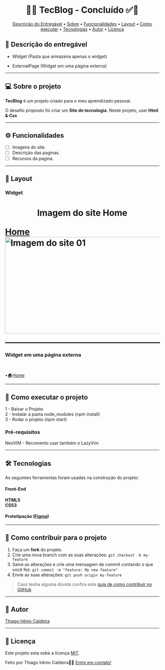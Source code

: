  <!-- 
	FIZ UM VÍDEO NO MEU CANAL (), 
 	MOSTRANDO PASSO-A-PASSO DE COMO
  	UTILIZAR ESSA DESCRIÇÃO
 
-->

<!-- MODELO PROJETO EM ANDAMENTO -->


<!-- ---------------------------------------------------------------------- -->

<!-- MODELO PROJETO FINALIZADO -->
<h1 align="center"> 
	  🚀✅  TecBlog - Concluído ✅🚀
</h1>

<!-- ---------------------------------------------------------------------- -->

<!-- MODELO MENU DE NAVEGAÇÃO -->
<p align="center">
 <a href="#-Descrição-do-entregável">Descrição do Entregável</a> •
 <a href="#-sobre-o-projeto">Sobre</a> •
 <a href="#-funcionalidades">Funcionalidades</a> •
 <a href="#-layout">Layout</a> • 
 <a href="#-como-executar-o-projeto">Como executar</a> • 
 <a href="#-tecnologias">Tecnologias</a> • 
 <a href="#-autor">Autor</a> • 
 <a href="#user-content--licença">Licença</a>
</p>

<!-- ---------------------------------------------------------------------- -->

<!-- MODELO DE DESCRIÇÃO -->
## 📄 Descrição do entregável

<!-- EXEMPLO DE DESCRIÇÃO DE UM PROJETO: -->
- Widget (Pasta que armazena apenas o widget)

- ExternalPage (Widget em uma página externa)

---

<!-- ---------------------------------------------------------------------- -->

<!-- MODELO DESCRIÇÃO SOBRE O PROJETO: -->
## 💻 Sobre o projeto

<!-- EXPLICA O MOTIVO DO PROJETO -->
<p>
	<strong>TecBlog</strong> é um projeto criado para o meu aprendizado pessoal.
</p> 
<p>
	O desafio proposto foi criar um <strong>Site de tecnologia</strong>. Neste projeto, usei <strong>Html & Css</strong>
</p> 


<!-- LINHA DE DIVISÃO: -->
---

<!-- ---------------------------------------------------------------------- -->

<!-- MODELO FUNCIONALIDADES: -->
## ⚙️ Funcionalidades

<!-- EXEMPLO DE FUNCIONALIDADES: -->
- [ ] Imagens do site.
- [ ] Descrição das paginas.
- [ ] Recursos da pagina.

---

<!-- ---------------------------------------------------------------------- -->

<!-- EXEMPLO DE LAYOUT: -->
## 🎨 Layout


### Widget

<!-- AQUI VOCÊ PASSA O CAMINHO DA IMAGEM -->
<h1>
	<p align="center">Imagem do site Home</p> 
	<a href="https://thiagoirenio.github.io/TecBlog/">Home</a><br>
	<img src="https://thiagoirenio.github.io/TecBlog/imagesReadme/site01.png" alt="Imagem do site 01" width="850" height="315" align="center"><br>
	<hr size="3" width="100%" align="center" style="border: 1px solid #000;">
</h1>


### Widget em uma página externa
<br>
<p>
		•🏠<a href="https://thiagoirenio.github.io/TecBlog/">Home</a><br>
</p>




---

<!-- ---------------------------------------------------------------------- -->

<!-- MODELO DE COMO EXECUTAR O PROJETO -->
## 🚀 Como executar o projeto

1 - Baixar o Projeto <br>
2 - Instalar a pasta node_modules (npm install)<br>
3 - Rodar o projeto (npm start)

<!-- ---------------------------------------------------------------------- -->

<!-- MODELO DE PRÉ REQUISITOS -->
### Pré-requisitos
NeoVIM - Recomento usar também o LazyVim

---

<!-- ---------------------------------------------------------------------- -->

<!-- MODELO DE TECNOLOGIAS -->
## 🛠 Tecnologias

As seguintes ferramentas foram usadas na construção do projeto:

#### **Front-End**  
<b>HTML5</b> <br>
<b>CSS3</b>

#### **Prototipação** ([Figma](https://www.figma.com/))



---

<!-- ---------------------------------------------------------------------- -->

<!-- MODELO DE COMO CONTRIBUIR PARA O PROJETO -->
## 💪 Como contribuir para o projeto

1. Faça um **fork** do projeto.
2. Crie uma nova branch com as suas alterações: `git checkout -b my-feature`
3. Salve as alterações e crie uma mensagem de commit contando o que você fez: `git commit -m "feature: My new feature"`
4. Envie as suas alterações: `git push origin my-feature`
> Caso tenha alguma dúvida confira este [guia de como contribuir no GitHub](./CONTRIBUTING.md)

---

<!-- ---------------------------------------------------------------------- -->

<!-- MODELO DE AUTOR-->
## 🦸 Autor

<a href="https://www.linkedin.com/in/thiago-c-5b539a303">
Thiago Irênio Caldeira</a>
 <br />

---

<!-- ---------------------------------------------------------------------- -->

<!-- MODELO DE LICENÇA -->
## 📝 Licença

Este projeto esta sobe a licença [MIT](./LICENSE).

Feito por Thiago Irênio Caldeira👋🏽 [Entre em contato!](https://www.linkedin.com/in/thiago-c-5b539a303)

